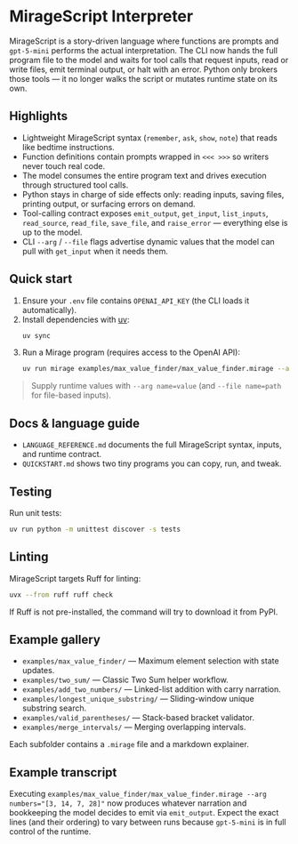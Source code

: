# MirageScript Interpreter

MirageScript is a story-driven language where functions are prompts and `gpt-5-mini` performs the actual interpretation. The CLI now hands the full program file to the model and waits for tool calls that request inputs, read or write files, emit terminal output, or halt with an error. Python only brokers those tools — it no longer walks the script or mutates runtime state on its own.

## Highlights
- Lightweight MirageScript syntax (`remember`, `ask`, `show`, `note`) that reads like bedtime instructions.
- Function definitions contain prompts wrapped in `<<< >>>` so writers never touch real code.
- The model consumes the entire program text and drives execution through structured tool calls.
- Python stays in charge of side effects only: reading inputs, saving files, printing output, or surfacing errors on demand.
- Tool-calling contract exposes `emit_output`, `get_input`, `list_inputs`, `read_source`, `read_file`, `save_file`, and `raise_error` — everything else is up to the model.
- CLI `--arg` / `--file` flags advertise dynamic values that the model can pull with `get_input` when it needs them.

## Quick start
1. Ensure your `.env` file contains `OPENAI_API_KEY` (the CLI loads it automatically).
2. Install dependencies with [uv](https://github.com/astral-sh/uv):
   ```bash
   uv sync
   ```
3. Run a Mirage program (requires access to the OpenAI API):
   ```bash
   uv run mirage examples/max_value_finder/max_value_finder.mirage --arg numbers="[3, 14, 7, 28]"
   ```

> Supply runtime values with `--arg name=value` (and `--file name=path` for file-based inputs).

## Docs & language guide
- `LANGUAGE_REFERENCE.md` documents the full MirageScript syntax, inputs, and runtime contract.
- `QUICKSTART.md` shows two tiny programs you can copy, run, and tweak.

## Testing
Run unit tests:
```bash
uv run python -m unittest discover -s tests
```

## Linting
MirageScript targets Ruff for linting:
```bash
uvx --from ruff ruff check
```
If Ruff is not pre-installed, the command will try to download it from PyPI.

## Example gallery
- `examples/max_value_finder/` — Maximum element selection with state updates.
- `examples/two_sum/` — Classic Two Sum helper workflow.
- `examples/add_two_numbers/` — Linked-list addition with carry narration.
- `examples/longest_unique_substring/` — Sliding-window unique substring search.
- `examples/valid_parentheses/` — Stack-based bracket validator.
- `examples/merge_intervals/` — Merging overlapping intervals.

Each subfolder contains a `.mirage` file and a markdown explainer.

## Example transcript
Executing `examples/max_value_finder/max_value_finder.mirage --arg numbers="[3, 14, 7, 28]"` now produces whatever narration and bookkeeping the model decides to emit via `emit_output`. Expect the exact lines (and their ordering) to vary between runs because `gpt-5-mini` is in full control of the runtime.
